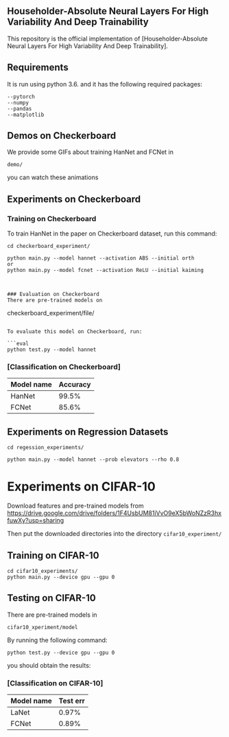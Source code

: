 
## Householder-Absolute Neural Layers For High Variability And Deep Trainability

This repository is the official implementation of [Householder-Absolute Neural Layers For High Variability And Deep Trainability]. 

## Requirements

It is run using python 3.6. and it has the following required packages: 

```setup
--pytorch
--numpy
--pandas
--matplotlib
```

## Demos on Checkerboard
We provide some GIFs about training HanNet and FCNet in 
```
demo/
```
you can watch these animations   

## Experiments on Checkerboard

### Training on Checkerboard
To train HanNet in the paper on Checkerboard dataset, run this command:

```
cd checkerboard_experiment/
```

```train
python main.py --model hannet --activation ABS --initial orth
or
python main.py --model fcnet --activation ReLU --initial kaiming
```
```


### Evaluation on Checkerboard 
There are pre-trained models on 
```
checkerboard_experiment/file/
```

To evaluate this model on Checkerboard, run:

```eval
python test.py --model hannet
```


### [Classification on Checkerboard]

| Model name         | Accuracy  | 
| ------------------ |---------- | 
| HanNet   |     99.5%           |  
| FCNet    |     85.6%           |  



##  Experiments on Regression Datasets
```
cd regession_experiments/
```

```
python main.py --model hannet --prob elevators --rho 0.8
```

#  Experiments on CIFAR-10

Download features and pre-trained models from
https://drive.google.com/drive/folders/1F4UsbUM81iVvO9eX5bWoNZzR3hxfuwXy?usp=sharing

Then put the downloaded directories into the directory ``cifar10_experiment/``



## Training on CIFAR-10

```
cd cifar10_experiments/
python main.py --device gpu --gpu 0
```

## Testing on CIFAR-10
There are pre-trained models in
```
cifar10_xperiment/model
```
By running the following command:
```
python test.py --device gpu --gpu 0
```
you should obtain the results:

### [Classification on CIFAR-10]

| Model name         | Test err  | 
| ------------------ |---------- | 
| LaNet   |     0.97%            |  
| FCNet   |     0.89%            |  
